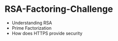 # RSA-Factoring-Challenge
* Understanding RSA
* Prime Factorization
* How does HTTPS provide security
